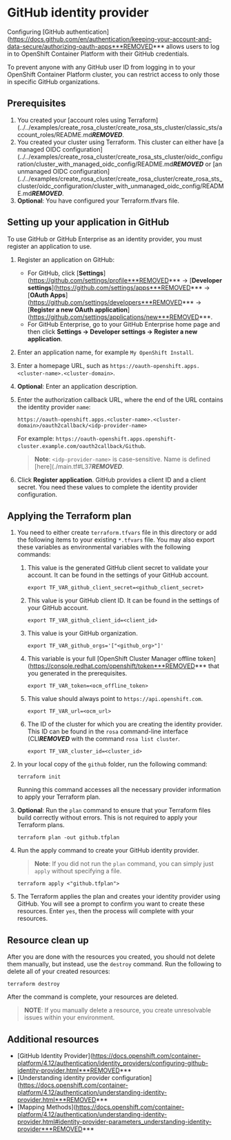 # GitHub identity provider

Configuring [GitHub authentication](https://docs.github.com/en/authentication/keeping-your-account-and-data-secure/authorizing-oauth-apps***REMOVED*** allows users to log in to OpenShift Container Platform with their GitHub credentials.

To prevent anyone with any GitHub user ID from logging in to your OpenShift Container Platform cluster, you can restrict access to only those in specific GitHub organizations.
## Prerequisites

1. You created your [account roles using Terraform](../../examples/create_rosa_cluster/create_rosa_sts_cluster/classic_sts/account_roles/README.md***REMOVED***.
1. You created your cluster using Terraform. This cluster can either have [a managed OIDC configuration](../../examples/create_rosa_cluster/create_rosa_sts_cluster/oidc_configuration/cluster_with_managed_oidc_config/README.md***REMOVED*** or [an unmanaged OIDC configuration](../../examples/create_rosa_cluster/create_rosa_cluster/create_rosa_sts_cluster/oidc_configuration/cluster_with_unmanaged_oidc_config/README.md***REMOVED***.
1. **Optional**: You have configured your Terraform.tfvars file.

## Setting up your application in GitHub

To use GitHub or GitHub Enterprise as an identity provider, you must register an application to use.

1. Register an application on GitHub:
    - For GitHub, click [**Settings**](https://github.com/settings/profile***REMOVED*** → [**Developer settings**](https://github.com/settings/apps***REMOVED*** → [**OAuth Apps**](https://github.com/settings/developers***REMOVED*** → [**Register a new OAuth application**](https://github.com/settings/applications/new***REMOVED***.
    - For GitHub Enterprise, go to your GitHub Enterprise home page and then click **Settings → Developer settings → Register a new application**.
2. Enter an application name, for example `My OpenShift Install`.
3. Enter a homepage URL, such as `https://oauth-openshift.apps.<cluster-name>.<cluster-domain>`.
4. **Optional**: Enter an application description.    
5. Enter the authorization callback URL, where the end of the URL contains the identity provider `name`:

    `https://oauth-openshift.apps.<cluster-name>.<cluster-domain>/oauth2callback/<idp-provider-name>`
    
    For example:
    `https://oauth-openshift.apps.openshift-cluster.example.com/oauth2callback/Github`.
	
	> **Note**: `<idp-provider-name>` is case-sensitive. Name is defined [here](./main.tf#L37***REMOVED***.

6. Click **Register application**. GitHub provides a client ID and a client secret. You need these values to complete the identity provider configuration.

## Applying the Terraform plan

1. You need to either create `terraform.tfvars` file in this directory or add the following items to your existing `*.tfvars` file. You may also export these variables as environmental variables with the following commands:
      1.  This value is the generated GitHub client secret to validate your account. It can be found in the settings of your GitHub account.
          ```
          export TF_VAR_github_client_secret=<github_client_secret>
          ```
      1.  This value is your GitHub client ID. It can be found in the settings of your GitHub account.   
          ```
          export TF_VAR_github_client_id=<client_id>
          ```
      1.  This value is your GitHub organization. 
          ```
          export TF_VAR_github_orgs='["<github_org>"]'
          ```
      1.  This variable is your full [OpenShift Cluster Manager offline token](https://console.redhat.com/openshift/token***REMOVED*** that you generated in the prerequisites.  
          ```
          export TF_VAR_token=<ocm_offline_token> 
          ```
      1.  This value should always point to `https://api.openshift.com`.
          ```
          export TF_VAR_url=<ocm_url>
          ```
      1.  The ID of the cluster for which you are creating the identity provider. This ID can be found in the `rosa` command-line interface (CLI***REMOVED*** with the command `rosa list cluster`. 
          ```
          export TF_VAR_cluster_id=<cluster_id>
          ```
1. In your local copy of the `github` folder, run the following command:
   ````
   terraform init
   ````
   Running this command accesses all the necessary provider information to apply your Terraform plan.
1. **Optional**: Run the `plan` command to ensure that your Terraform files build correctly without errors. This is not required to apply your Terraform plans.
   ````
   terraform plan -out github.tfplan
   ````
1. Run the apply command to create your GitHub identity provider. 

   > **Note**: If you did not run the `plan` command, you can simply just `apply` without specifying a file.

    ````
    terraform apply <"github.tfplan">
    ````
1. The Terraform applies the plan and creates your identity provider using GitHub. You will see a prompt to confirm you want to create these resources. Enter `yes`, then the process will complete with your resources.

## Resource clean up

After you are done with the resources you created, you should not delete them manually, but instead, use the `destroy` command. Run the following to delete all of your created resources:
  
```
terraform destroy
```

After the command is complete, your resources are deleted.

> **NOTE**: If you manually delete a resource, you create unresolvable issues within your environment.

## Additional resources

 - [GitHub Identity Provider](https://docs.openshift.com/container-platform/4.12/authentication/identity_providers/configuring-github-identity-provider.html***REMOVED***
 - [Understanding identity provider configuration](https://docs.openshift.com/container-platform/4.12/authentication/understanding-identity-provider.html***REMOVED***
 - [Mapping Methods](https://docs.openshift.com/container-platform/4.12/authentication/understanding-identity-provider.html#identity-provider-parameters_understanding-identity-provider***REMOVED***

